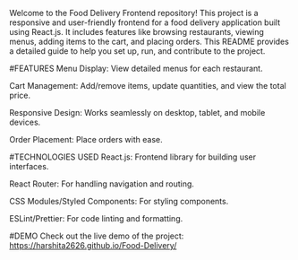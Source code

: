 Welcome to the Food Delivery Frontend repository! This project is a responsive and user-friendly frontend for a food delivery application built using React.js. It includes features like browsing restaurants, viewing menus, adding items to the cart, and placing orders. This README provides a detailed guide to help you set up, run, and contribute to the project.

#FEATURES
Menu Display: View detailed menus for each restaurant.

Cart Management: Add/remove items, update quantities, and view the total price.

Responsive Design: Works seamlessly on desktop, tablet, and mobile devices.

Order Placement: Place orders with ease.

#TECHNOLOGIES USED
React.js: Frontend library for building user interfaces.

React Router: For handling navigation and routing.

CSS Modules/Styled Components: For styling components.

ESLint/Prettier: For code linting and formatting.

#DEMO
Check out the live demo of the project: https://harshita2626.github.io/Food-Delivery/

